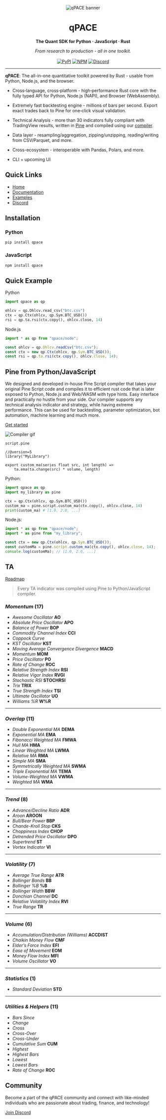 <div align="center">
  <img src="static/banner.svg" alt="qPACE banner" />
  <h1>qPACE</h1>
  <p><strong>The Quant SDK for Python&nbsp;·&nbsp;JavaScript&nbsp;·&nbsp;Rust</strong></p>
  <em>From research to production - all in one toolkit.</em>
  <br/>
  <br/>
  <a href="https://pypi.org/project/qpace/"><img src="https://img.shields.io/pypi/v/qpace?color=blue&label=pypi" alt="PyPI"></a>
  <a href="https://www.npmjs.com/package/qpace"><img src="https://img.shields.io/npm/v/qpace?color=red&label=npm" alt="NPM"></a>
  <a href="https://qpace.dev/discord"><img src="https://discordapp.com/api/guilds/1238782377229160498/widget.png?style=shield" alt="Discord"></a>
  <br/>
</div>

  <!-- <a href="https://qpace.dev/discord"><img src="https://cdn.nersent.com/public/badges/discord.svg" alt="Discord"></a> -->
<!-- <iframe src="https://discord.com/widget?id=1238782377229160498&theme=dark" width="350" height="500" allowtransparency="true" frameborder="0" sandbox="allow-popups allow-popups-to-escape-sandbox allow-same-origin allow-scripts"></iframe> -->
---

**qPACE**: The all-in-one quantitative toolkit powered by Rust - usable from Python, Node.js, and the browser.

- Cross‑language, cross‑platform - high‑performance Rust core with the fully typed API for Python, Node.js (NAPI), and Browser (WebAssembly).

- Extremely fast backtesting engine - millions of bars per second. Export exact trades back to Pine for one‑click visual validation.

- Technical Analysis - more than 30 indicators fully compliant with TradingView results, written in [Pine](/content/ta.pine) and compiled using our [compiler](#pine-from-pythonjavascript).

- Data layer - resampling/aggregation, zipping/unzipping, reading/writing from CSV/Parquet, and more.

- Cross-ecosystem - interoperable with Pandas, Polars, and more.

- CLI + upcoming UI

## Quick Links

- [Home](https://qpace.dev)
- [Documentation](/DOCS.md)
- [Examples](/https://github.com/nersent/qpace-examples)
- [Discord](https://qpace.dev/discord)

## Installation

### Python

```bash
pip install qpace
```

### JavaScript

```bash
npm install qpace
```

## Quick Example

Python

```python
import qpace as qp

ohlcv = qp.Ohlcv.read_csv("btc.csv")
ctx = qp.Ctx(ohlcv, qp.Sym.BTC_USD())
rsi = qp.ta.rsi(ctx.copy(), ohlcv.close, 14)
```

Node.js

```javascript
import * as qp from "qpace/node";

const ohlcv = qp.Ohlcv.readCsv("btc.csv");
const ctx = new qp.Ctx(ohlcv, qp.Sym.BTC_USD());
const rsi = qp.ta.rsi(ctx.copy(), ohlcv.close, 14);
```

## Pine from Python/JavaScript

We designed and developed in-house Pine Script compiler that takes your original Pine Script code and compiles it to efficient rust code that is later exposed to Python, Node.js and Web/WASM with type hints. Easy interface and practically no hustle from your side. Our compiler supports any technical analysis indicator and strategy, while having extreme performance. This can be used for backtesting, parameter optimization, bot automation, machine learning and much more.

[Get started](https://qpace.dev)

![Compiler gif](/static/compiler.gif)

`script.pine`

```pine
//@version=5
library("MyLibrary")

export custom_ma(series float src, int length) =>
    ta.ema(ta.change(src) * volume, length)
```

Python:

```python
import qpace as qp
import my_library as pine

ctx = qp.Ctx(ohlcv, qp.Sym.BTC_USD())
custom_ma = pine.script.custom_ma(ctx.copy(), ohlcv.close, 14)
print(custom_ma) # [1.0, 2.0, ...]
```

Node.js:

```javascript
import * as qp from "qpace/node";
import * as pine from "my_library"; 

const ctx = new qp.Ctx(ohlcv, qp.Sym.BTC_USD());
const customMa = pine.script.custom_ma(ctx.copy(), ohlcv.close, 14);
console.log(customMa); // [1.0, 2.0, ...]
```

## TA

[Roadmap](https://github.com/nersent/qpace/issues/7)

> Every TA indicator was compiled using Pine to Python/JavaScript compiler.

### _Momentum_ (17)

- _Awesome Oscillator_ **AO**
- _Absolute Price Oscillator_ **APO**
- _Balance of Power_ **BOP**
- _Commodity Channel Index_ **CCI**
- _Coppock Curve_
- _KST Oscillator_ **KST**
- _Moving Average Convergence Divergence_ **MACD**
- _Momentum_ **MOM**
- _Price Oscillator_ **PO**
- _Rate of Change_ **ROC**
- _Relative Strength Index_ **RSI**
- _Relative Vigor Index_ **RVGI**
- _Stochastic RSI_ **STOCHRSI**
- _Trix_ **TRIX**
- _True Strength Index_ **TSI**
- _Ultimate Oscillator_ **UO**
- _Williams %R_ **W%R**

---

### _Overlap_ (11)

- _Double Exponential MA_ **DEMA**
- _Exponential MA_ **EMA**
- _Fibonacci Weighted MA_ **FMWA**
- _Hull MA_ **HMA**
- _Linear Weighted MA_ **LWMA**
- _Relative MA_ **RMA**
- _Simple MA_ **SMA**
- _Symmetrically Weighted MA_ **SWMA**
- _Triple Exponential MA_ **TEMA**
- _Volume-Weighted MA_ **VWMA**
- _Weighted MA_ **WMA**

---

### _Trend_ (8)

- _Advance/Decline Ratio_ **ADR**
- _Aroon_ **AROON**
- _Bull/Bear Power_ **BBP**
- _Chande-Kroll Stop_ **CKS**
- _Choppiness Index_ **CHOP**
- _Detrended Price Oscillator_ **DPO**
- _Supertrend_ **ST**
- _Vortex Indicator_ **VI**

---

### _Volatility_ (7)

- _Average True Range_ **ATR**
- _Bollinger Bands_ **BB**
- _Bollinger %B_ **%B**
- _Bollinger Width_ **BBW**
- _Donchian Channel_ **DC**
- _Relative Volatility Index_ **RVI**
- _True Range_ **TR**

---

### _Volume_ (6)

- _Accumulation/Distribution (Williams)_ **ACCDIST**
- _Chaikin Money Flow_ **CMF**
- _Elder’s Force Index_ **EFI**
- _Ease of Movement_ **EOM**
- _Money Flow Index_ **MFI**
- _Volume Oscillator_ **VO**

---

### _Statistics_ (1)

- _Standard Deviation_ **STD**

---

### _Utilities & Helpers_ (11)

- _Bars Since_
- _Change_
- _Cross_
- _Cross-Over_
- _Cross-Under_
- _Cumulative Sum_ **CUM**
- _Highest_
- _Highest Bars_
- _Lowest_
- _Lowest Bars_
- _Rate of Change_ **ROC**

## Community

Become a part of the qPACE community and connect with like-minded individuals who are passionate about trading, finance, and technology!

[Join Discord](https://qpace.dev/discord)
